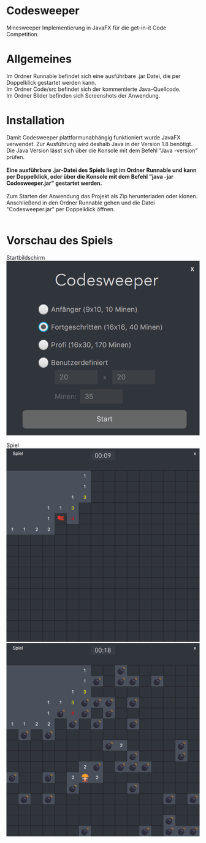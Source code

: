 # Codesweeper
Minesweeper Implementierung in JavaFX für die get-in-it Code Competition.

# Allgemeines
Im Ordner Runnable befindet sich eine ausführbare .jar Datei, die per Doppelklick gestartet werden kann.
<br />
Im Ordner Code/src befindet sich der kommentierte Java-Quellcode.
<br />
Im Ordner Bilder befinden sich Screenshots der Anwendung.

# Installation
Damit Codesweeper plattformunabhängig funktioniert wurde JavaFX verwendet. Zur Ausführung wird deshalb Java in der Version 1.8 benötigt. <br />
Die Java Version lässt sich über die Konsole mit dem Befehl "Java -version" prüfen.
<br />
<br />
<b>Eine ausführbare .jar-Datei des Spiels liegt im Ordner Runnable und kann per Doppelklick, oder über die Konsole mit dem Befehl "java -jar Codesweeper.jar" gestartet werden.</b>
<br /><br />
Zum Starten der Anwendung das Projekt als Zip herunterladen oder klonen. Anschließend in den Ordner Runnable gehen und die Datei "Codesweeper.jar" per Doppelklick öffnen.
<br />
<br />


# Vorschau des Spiels
Startbildschirm
<br />
![Startbildschirm](https://github.com/flow96/Codesweeper/blob/master/Bilder/Start.png)

Spiel
<br />
![Startbildschirm](https://github.com/flow96/Codesweeper/blob/master/Bilder/Spiel1.png)
<br />
![Startbildschirm](https://github.com/flow96/Codesweeper/blob/master/Bilder/Spiel2.png)
